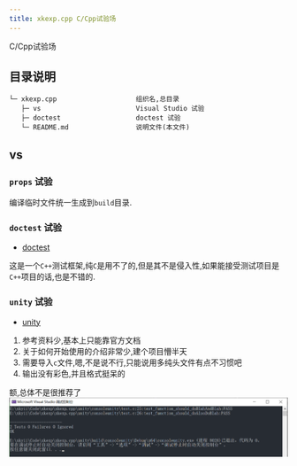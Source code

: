 ```yaml
---
title: xkexp.cpp C/Cpp试验场
---
```


C/Cpp试验场

## 目录说明
```
└─ xkexp.cpp                    组织名,总目录
   ├─ vs                        Visual Studio 试验
   ├─ doctest                   doctest 试验
   └─ README.md                 说明文件(本文件)
```


## vs

### `props` 试验
编译临时文件统一生成到`build`目录.

### `doctest` 试验
- [doctest](https://github.com/doctest/doctest)

这是一个`C++`测试框架,纯`C`是用不了的,但是其不是侵入性,如果能接受测试项目是`C++`项目的话,也是不错的.

### `unity` 试验
- [unity](https://github.com/ThrowTheSwitch/Unity)

1. 参考资料少,基本上只能靠官方文档
2. 关于如何开始使用的介绍非常少,建个项目懵半天
3. 需要导入`c`文件,嗯,不是说不行,只能说用多纯头文件有点不习惯吧
4. 输出没有彩色,并且格式挺呆的

额,总体不是很推荐了
![](assets/images/2022-01-31-13-05-16.png)
